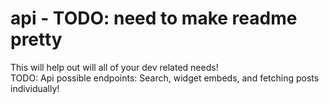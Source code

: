 # api - TODO: need to make readme pretty <br />
This will help out will all of your dev related needs! <br />
TODO: Api possible endpoints: Search, widget embeds, and fetching posts individually!

